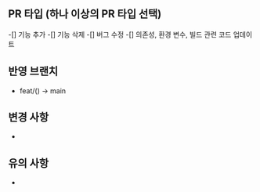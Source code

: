 ## PR 타입 (하나 이상의 PR 타입 선택)

-[] 기능 추가
-[] 기능 삭제
-[] 버그 수정
-[] 의존성, 환경 변수, 빌드 관련 코드 업데이트

## 반영 브랜치

- feat/() -> main

## 변경 사항

-

## 유의 사항

-
